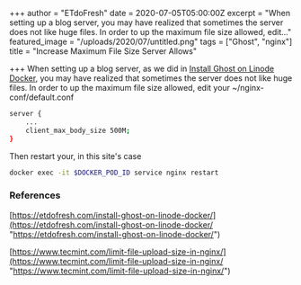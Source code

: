 +++
author = "ETdoFresh"
date = 2020-07-05T05:00:00Z
excerpt = "When setting up a blog server, you may have realized that sometimes the server does not like huge files. In order to up the maximum file size allowed, edit..."
featured_image = "/uploads/2020/07/untitled.png"
tags = ["Ghost", "nginx"]
title = "Increase Maximum File Size Server Allows"

+++
When setting up a blog server, as we did in [Install Ghost on Linode Docker](https://etdofresh.com/install-ghost-on-linode-docker/), you may have realized that sometimes the server does not like huge files. In order to up the maximum file size allowed, edit your \~/nginx-conf/default.conf

```bash
server {
    ...
    client_max_body_size 500M;
}
```

Then restart your, in this site's case

```bash
docker exec -it $DOCKER_POD_ID service nginx restart
```

### References

[https://etdofresh.com/install-ghost-on-linode-docker/](https://etdofresh.com/install-ghost-on-linode-docker/ "https://etdofresh.com/install-ghost-on-linode-docker/")

[https://www.tecmint.com/limit-file-upload-size-in-nginx/](https://www.tecmint.com/limit-file-upload-size-in-nginx/ "https://www.tecmint.com/limit-file-upload-size-in-nginx/")